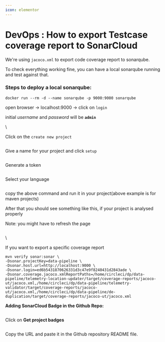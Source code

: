 ```yaml
---
icon: elementor
---
```


# DevOps : How to export Testcase coverage report to SonarCloud

We're using `jacoco.xml` to export code coverage report to sonarqube.

To check everything working fine, you can have a local sonarqube running and test against that.

### Steps to deploy a local sonarqube: <a href="#howtoexporttestcasecoveragereporttosonarcloud-stepstodeployalocalsonarqube" id="howtoexporttestcasecoveragereporttosonarcloud-stepstodeployalocalsonarqube"></a>

`docker run --rm -d --name sonarqube -p 9000:9000 sonarqube`

open browser → localhost:9000 → click on `login`

initial _username_ and _password_ will be **`admin`**

\


Click on the `create new project`



<figure><img src="../../../../../.gitbook/assets/image001.png" alt=""><figcaption></figcaption></figure>

Give a name for your project and click `setup`



<figure><img src="../../../../../.gitbook/assets/image003.png" alt=""><figcaption></figcaption></figure>

Generate a token

<figure><img src="../../../../../.gitbook/assets/image005.png" alt=""><figcaption></figcaption></figure>

Select your language



<figure><img src="../../../../../.gitbook/assets/image007.png" alt=""><figcaption></figcaption></figure>

copy the above command and run it in your project(above example is for maven projects)

After that you should see something like this, if your project is analysed properly

Note: you might have to refresh the page



<figure><img src="../../../../../.gitbook/assets/image011.png" alt=""><figcaption></figcaption></figure>

\


If you want to export a specific coverage report

```
mvn verify sonar:sonar \
-Dsonar.projectKey=data-pipeline \
-Dsonar.host.url=http://localhost:9000 \
-Dsonar.login=ed6b5431870626331d3c47e9f8240431d2843ade \
-Dsonar.coverage.jacoco.xmlReportPaths=/home/circleci/dp/data-pipeline/telemetry-location-updater/target/coverage-reports/jacoco-ut/jacoco.xml,/home/circleci/dp/data-pipeline/telemetry-validator/target/coverage-reports/jacoco-ut/jacoco.xml,/home/circleci/dp/data-pipeline/de-duplication/target/coverage-reports/jacoco-ut/jacoco.xml
```

**Adding SonarCloud Badge in the Github Repo:**



<figure><img src="../../../../../.gitbook/assets/image012.jpg" alt=""><figcaption></figcaption></figure>

Click on **Get project badges**



<figure><img src="../../../../../.gitbook/assets/image013.png" alt=""><figcaption></figcaption></figure>

Copy the URL and paste it in the Github repository README file.



<figure><img src="../../../../../.gitbook/assets/image016.jpg" alt=""><figcaption></figcaption></figure>

